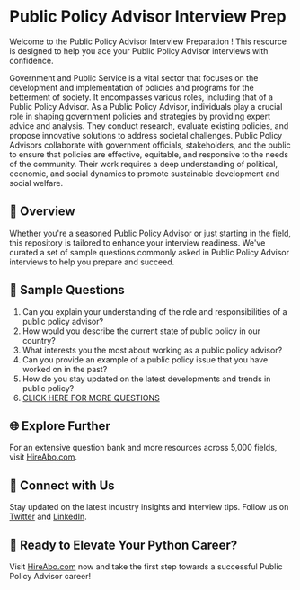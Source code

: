 # Public Policy Advisor Interview Prep

Welcome to the Public Policy Advisor Interview Preparation ! This resource is designed to help you ace your Public Policy Advisor interviews with confidence.

Government and Public Service is a vital sector that focuses on the development and implementation of policies and programs for the betterment of society. It encompasses various roles, including that of a Public Policy Advisor. As a Public Policy Advisor, individuals play a crucial role in shaping government policies and strategies by providing expert advice and analysis. They conduct research, evaluate existing policies, and propose innovative solutions to address societal challenges. Public Policy Advisors collaborate with government officials, stakeholders, and the public to ensure that policies are effective, equitable, and responsive to the needs of the community. Their work requires a deep understanding of political, economic, and social dynamics to promote sustainable development and social welfare.

## 🚀 Overview

Whether you're a seasoned Public Policy Advisor or just starting in the field, this repository is tailored to enhance your interview readiness. We've curated a set of sample questions commonly asked in Public Policy Advisor interviews to help you prepare and succeed.

## 📝 Sample Questions

1. Can you explain your understanding of the role and responsibilities of a public policy advisor?
2. How would you describe the current state of public policy in our country?
3. What interests you the most about working as a public policy advisor?
4. Can you provide an example of a public policy issue that you have worked on in the past?
5. How do you stay updated on the latest developments and trends in public policy?
6. [CLICK HERE FOR MORE QUESTIONS](https://hireabo.com/job/17_2_3/Public%20Policy%20Advisor)

## 🌐 Explore Further

For an extensive question bank and more resources across 5,000 fields, visit [HireAbo.com](https://www.hireabo.com).

## 📱 Connect with Us

Stay updated on the latest industry insights and interview tips. Follow us on [Twitter](https://twitter.com/hireabo) and [LinkedIn](https://www.linkedin.com/in/hire-abo-3609972a8/).

## 🚀 Ready to Elevate Your Python Career?

Visit [HireAbo.com](https://www.hireabo.com) now and take the first step towards a successful Public Policy Advisor career!
